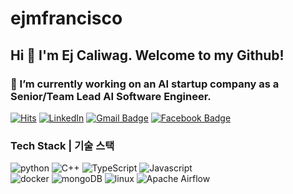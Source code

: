 # ejmfrancisco
## Hi 👋 I'm Ej Caliwag. Welcome to my Github!

### 🔭 I’m currently working on an AI startup company as a Senior/Team Lead AI Software Engineer. 

[![Hits](https://hits.seeyoufarm.com/api/count/incr/badge.svg?url=https%3A%2F%2Fgithub.com%2Feunsour)](https://github.com/ejmfrancisco)
[![LinkedIn](https://img.shields.io/badge/linkedin-%230077B5.svg?style=flat-square&logo=linkedin&logoColor=white)](https://linkedin.com/in/ejmfrancisco)
[![Gmail Badge](https://img.shields.io/badge/-Gmail-d14836?style=flat-square&logo=Gmail&logoColor=white&link=mailto:ejcaliwag.emfc@gmail.com)](mailto:ejcaliwag.emfc@gmail.com)
[![Facebook Badge](https://img.shields.io/badge/-Facebook-1877f2?style=flat-square&logo=facebook&logoColor=white&link=https://www.facebook.com/ejcaliwag25/)](https://www.facebook.com/ejcaliwag25/)

<h3>Tech Stack | 기술 스택</h3>

<p>
  <img alt="python" src="https://img.shields.io/badge/-Python-5881D8?style=flat-square&logo=python&logoColor=white" />
  <img alt="C++" src="https://img.shields.io/badge/c++-%2300599C.svg?style=flat-square&logo=c%2B%2B&logoColor=white" />
  <img alt="TypeScript" src="https://img.shields.io/badge/typescript-%23007ACC.svg?style=flat-square&logo=typescript&logoColor=white" />
  <img alt="Javascript" src="https://shields.io/badge/JavaScript-F7DF1E?logo=JavaScript&logoColor=000&style=flat-square"> 
  <br>
  <img alt="docker" src="https://img.shields.io/badge/-Docker-2496ED?style=flat-square&logo=docker&logoColor=white" />
  <img alt="mongoDB" src="https://img.shields.io/badge/mongoDB-47A248?stylee=flat-square&logo=MongoDB&logoColor=white">
  <img alt="linux" src="https://img.shields.io/badge/linux-FCC624?style=flat-square&logo=linux&logoColor=black"> 
  <img alt="Apache Airflow" src="https://img.shields.io/badge/Apache%20Airflow-017CEE?style=flat-square&logo=Apache%20Airflow&logoColor=white"> 
</p>

<!--
**ejmfrancisco/ejmfrancisco** is a ✨ _special_ ✨ repository because its `README.md` (this file) appears on your GitHub profile.

Here are some ideas to get you started:

- 🔭 I’m currently working on ...
- 🌱 I’m currently learning ...
- 👯 I’m looking to collaborate on ...
- 🤔 I’m looking for help with ...
- 💬 Ask me about ...
- 📫 How to reach me: ...
- 😄 Pronouns: ...
- ⚡ Fun fact: ...
-->
